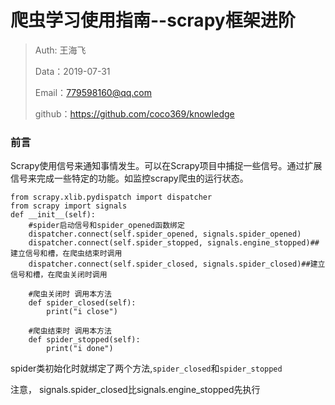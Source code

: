 # 爬虫学习使用指南--scrapy框架进阶

> Auth: 王海飞
>
> Data：2019-07-31
>
> Email：779598160@qq.com
>
> github：https://github.com/coco369/knowledge 

### 前言

​		Scrapy使用信号来通知事情发生。可以在Scrapy项目中捕捉一些信号。通过扩展信号来完成一些特定的功能。如监控scrapy爬虫的运行状态。



```
from scrapy.xlib.pydispatch import dispatcher
from scrapy import signals
def __init__(self):
	#spider启动信号和spider_opened函数绑定
    dispatcher.connect(self.spider_opened, signals.spider_opened)
    dispatcher.connect(self.spider_stopped, signals.engine_stopped)##建立信号和槽，在爬虫结束时调用
    dispatcher.connect(self.spider_closed, signals.spider_closed)##建立信号和槽，在爬虫关闭时调用
    
    #爬虫关闭时 调用本方法
    def spider_closed(self):
        print("i close")

    #爬虫结束时 调用本方法
    def spider_stopped(self):
        print("i done")
```



spider类初始化时就绑定了两个方法,`spider_closed`和`spider_stopped`

注意， signals.spider_closed比signals.engine_stopped先执行

